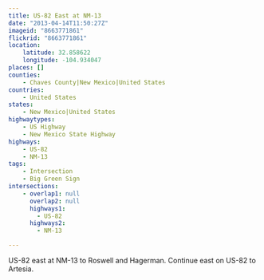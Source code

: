 ```yaml
---
title: US-82 East at NM-13
date: "2013-04-14T11:50:27Z"
imageid: "8663771861"
flickrid: "8663771861"
location:
    latitude: 32.858622
    longitude: -104.934047
places: []
counties:
    - Chaves County|New Mexico|United States
countries:
    - United States
states:
    - New Mexico|United States
highwaytypes:
    - US Highway
    - New Mexico State Highway
highways:
    - US-82
    - NM-13
tags:
    - Intersection
    - Big Green Sign
intersections:
    - overlap1: null
      overlap2: null
      highways1:
        - US-82
      highways2:
        - NM-13

---
```

US-82 east at NM-13 to Roswell and Hagerman.  Continue east on US-82 to Artesia.